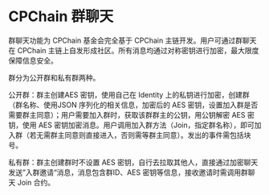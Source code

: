# CPChain 群聊天

群聊天功能为 CPChain 基金会完全基于 CPChain 主链开发。用户可通过群聊天在 CPChain 主链上自发形成社区。所有消息均通过对称密钥进行加密，最大限度保障信息安全。

群分为公开群和私有群两种。

公开群：群主创建AES 密钥，使用自己在 Identity 上的私钥进行加密，创建群（群名称、使用JSON 序列化的相关信息，加密后的 AES 密钥，设置加入群是否需要群主同意）；用户需要加入群时，获取该群群主的公钥，用公钥解密 AES 密钥，使用 AES 密钥加密消息。用户调用加入群方法（Join，指定群名称），即可加入群（若无需群主同意则直接进入，否则需等群主同意）。发出的事件需包括块号。

私有群：群主创建群时不设置 AES 密钥，自行去拉取其他人，直接通过加密聊天发送”入群邀请“消息，消息包含群ID、AES 密钥等信息，接收邀请时需调用群聊天 Join 合约。
